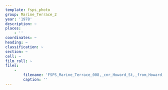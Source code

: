 ```yaml
---
template: fsps_photo
group: Marine_Terrace_2
year: '1978'
description: ~
places:
    - ''
coordinates: ~
heading: ~
classification: ~
section: ~
cell: ~
film_roll: ~
files:
    -
        filename: 'FSPS_Marine_Terrace_008,_cnr_Howard_St,_from_Howard,_14-2-D,_1978.png'
        caption: ''
---
```

